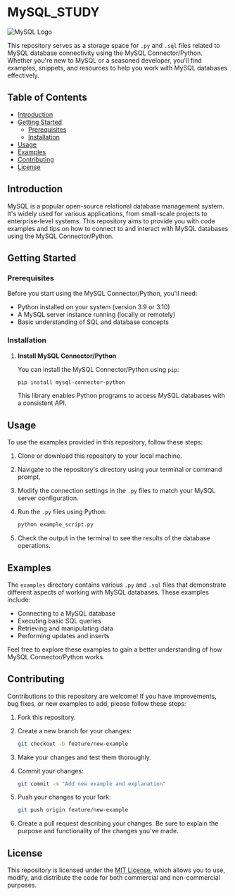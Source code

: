 # MySQL_STUDY


![MySQL Logo](https://dev.mysql.com/common/logos/mysql-logo.svg)

This repository serves as a storage space for `.py` and `.sql` files related to MySQL database connectivity using the MySQL Connector/Python. Whether you're new to MySQL or a seasoned developer, you'll find examples, snippets, and resources to help you work with MySQL databases effectively.

## Table of Contents

- [Introduction](#introduction)
- [Getting Started](#getting-started)
  - [Prerequisites](#prerequisites)
  - [Installation](#installation)
- [Usage](#usage)
- [Examples](#examples)
- [Contributing](#contributing)
- [License](#license)

## Introduction

MySQL is a popular open-source relational database management system. It's widely used for various applications, from small-scale projects to enterprise-level systems. This repository aims to provide you with code examples and tips on how to connect to and interact with MySQL databases using the MySQL Connector/Python.

## Getting Started

### Prerequisites

Before you start using the MySQL Connector/Python, you'll need:

- Python installed on your system (version 3.9 or 3.10)
- A MySQL server instance running (locally or remotely)
- Basic understanding of SQL and database concepts

### Installation

1. **Install MySQL Connector/Python**

   You can install the MySQL Connector/Python using `pip`:

   ```bash
   pip install mysql-connector-python
   ```

   This library enables Python programs to access MySQL databases with a consistent API.

## Usage

To use the examples provided in this repository, follow these steps:

1. Clone or download this repository to your local machine.

2. Navigate to the repository's directory using your terminal or command prompt.

3. Modify the connection settings in the `.py` files to match your MySQL server configuration.

4. Run the `.py` files using Python:

   ```bash
   python example_script.py
   ```

5. Check the output in the terminal to see the results of the database operations.

## Examples

The `examples` directory contains various `.py` and `.sql` files that demonstrate different aspects of working with MySQL databases. These examples include:

- Connecting to a MySQL database
- Executing basic SQL queries
- Retrieving and manipulating data
- Performing updates and inserts

Feel free to explore these examples to gain a better understanding of how MySQL Connector/Python works.

## Contributing

Contributions to this repository are welcome! If you have improvements, bug fixes, or new examples to add, please follow these steps:

1. Fork this repository.

2. Create a new branch for your changes:

   ```bash
   git checkout -b feature/new-example
   ```

3. Make your changes and test them thoroughly.

4. Commit your changes:

   ```bash
   git commit -m "Add new example and explanation"
   ```

5. Push your changes to your fork:

   ```bash
   git push origin feature/new-example
   ```

6. Create a pull request describing your changes. Be sure to explain the purpose and functionality of the changes you've made.

## License

This repository is licensed under the [MIT License](LICENSE), which allows you to use, modify, and distribute the code for both commercial and non-commercial purposes.
